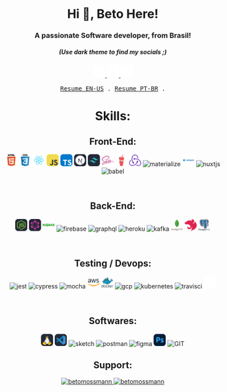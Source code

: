 <h1 align="center">Hi 👋, Beto Here!</h1>
<h3 align="center">A passionate Software developer, from Brasil!</h3>
<h5 align="center">(Use dark theme to find my socials ;)</h5>

<p align="center">
  <a href="https://linkedin.com/in/gilbertomossmann/"> <img alt="Beto M | LinkedIn" width="28" src="https://github.com/Aakarsh-B/trying-repos/blob/master/linkedin.svg" /> </a>
  <a href="https://instagram.com/gilbertomossmann"> <img alt="Beto M | Instagram" width="28" src="https://github.com/Aakarsh-B/trying-repos/blob/master/insta.svg" /> </a>
  <a href="http://beto.dev.br/"> <img alt="Beto M | WebSite" width="28" src="https://github.com/Aakarsh-B/trying-repos/blob/master/www.svg" /> </a>
</p>

<p align="center">
  <samp>
    <a href="https://github.com/betomossmann/resume/blob/main/README.md">Resume EN-US</a> .
    <a href="https://github.com/betomossmann/resume/blob/main/README-br.md">Resume PT-BR</a> .
  </samp>
</p>

<h1 align="center">Skills:</h1>

<h2 align="center">Front-End:</h2>

<p align="center">
  <a> <img alt="html5" width="28" src="https://raw.githubusercontent.com/devicons/devicon/master/icons/html5/html5-original-wordmark.svg" /> </a>
  <a> <img alt="css3" width="28" src="https://raw.githubusercontent.com/devicons/devicon/master/icons/css3/css3-original-wordmark.svg" /> </a> 
  <a> <img alt="REACT" width="28" src="https://raw.githubusercontent.com/github/explore/80688e429a7d4ef2fca1e82350fe8e3517d3494d/topics/react/react.png" /></a>
  <a> <img alt="JAVASCRIPT" width="28" src="https://raw.githubusercontent.com/tandpfun/skill-icons/main/icons/JavaScript.svg"/> </a>
  <a> <img alt="TYPESCRIPT" width="28" src="https://raw.githubusercontent.com/tandpfun/skill-icons/main/icons/TypeScript.svg" /></a>
  <a> <img alt="NEXTJS" width="28" src="https://raw.githubusercontent.com/tandpfun/skill-icons/main/icons/NextJS-Dark.svg"/> </a>
  <a> <img alt="TailwindCSS" width="28" src="https://raw.githubusercontent.com/tandpfun/skill-icons/main/icons/TailwindCSS-Dark.svg"/> </a>
  <a> <img alt="sass" width="28" src="https://raw.githubusercontent.com/devicons/devicon/master/icons/sass/sass-original.svg" /> </a> 
  <a> <img alt="gulp" width="28" src="https://raw.githubusercontent.com/devicons/devicon/master/icons/gulp/gulp-plain.svg" /> </a> 
  <a> <img alt="redux" width="28" src="https://raw.githubusercontent.com/devicons/devicon/master/icons/redux/redux-original.svg" /> </a> 
  <a> <img alt="materialize" width="28" src="https://raw.githubusercontent.com/prplx/svg-logos/5585531d45d294869c4eaab4d7cf2e9c167710a9/svg/materialize.svg" /> </a> 
  <a> <img alt="webpack" width="28" src="https://raw.githubusercontent.com/devicons/devicon/d00d0969292a6569d45b06d3f350f463a0107b0d/icons/webpack/webpack-original-wordmark.svg" /> </a>
  <a> <img alt="nuxtjs" width="28" src="https://www.vectorlogo.zone/logos/nuxtjs/nuxtjs-icon.svg" /> </a> 
  <a> <img alt="babel" width="28" src="https://www.vectorlogo.zone/logos/babeljs/babeljs-icon.svg" /> </a> 
</p>

</br>

<h2 align="center">Back-End:</h2>

<p align="center">
  <a> <img alt="NODEJS" width="28" src="https://raw.githubusercontent.com/tandpfun/skill-icons/main/icons/NodeJS-Dark.svg"/> </a>
  <a> <img alt="GRAPHQL" width="28" src="https://raw.githubusercontent.com/tandpfun/skill-icons/main/icons/GraphQL-Dark.svg"/> </a>
  <a> <img alt="nginx" width="28" src="https://raw.githubusercontent.com/devicons/devicon/master/icons/nginx/nginx-original.svg" /> </a> 
  <a> <img alt="firebase" width="28" src="https://www.vectorlogo.zone/logos/firebase/firebase-icon.svg" /> </a> 
  <a> <img alt="graphql" width="28" src="https://www.vectorlogo.zone/logos/graphql/graphql-icon.svg" /> </a> 
  <a> <img alt="heroku" width="28" src="https://www.vectorlogo.zone/logos/heroku/heroku-icon.svg" /> </a> 
  <a> <img alt="kafka" width="28" src="https://www.vectorlogo.zone/logos/apache_kafka/apache_kafka-icon.svg" /> </a> 
  <a> <img alt="mongodb" width="28" src="https://raw.githubusercontent.com/devicons/devicon/master/icons/mongodb/mongodb-original-wordmark.svg" /> </a> 
  <a> <img alt="nestjs" width="28" src="https://raw.githubusercontent.com/devicons/devicon/master/icons/nestjs/nestjs-plain.svg" /> </a> 
  <a> <img alt="postgresql" width="28" src="https://raw.githubusercontent.com/devicons/devicon/master/icons/postgresql/postgresql-original-wordmark.svg" /> </a> 
</p>

</br>

<h2 align="center">Testing / Devops:</h2>

<p align="center">
  <a> <img alt="jest" width="28" src="https://www.vectorlogo.zone/logos/jestjsio/jestjsio-icon.svg" /> </a> 
  <a> <img alt="cypress" width="28" src="https://raw.githubusercontent.com/simple-icons/simple-icons/6e46ec1fc23b60c8fd0d2f2ff46db82e16dbd75f/icons/cypress.svg" /> </a> 
  <a> <img alt="mocha" width="28" src="https://www.vectorlogo.zone/logos/mochajs/mochajs-icon.svg" /> </a> 
  <a> <img alt="aws" width="28" src="https://raw.githubusercontent.com/devicons/devicon/master/icons/amazonwebservices/amazonwebservices-original-wordmark.svg" /> </a> 
  <a> <img alt="docker" width="28" src="https://raw.githubusercontent.com/devicons/devicon/master/icons/docker/docker-original-wordmark.svg" /> </a> 
  <a> <img alt="gcp" width="28" src="https://www.vectorlogo.zone/logos/google_cloud/google_cloud-icon.svg" /> </a> 
  <a> <img alt="kubernetes" width="28" src="https://www.vectorlogo.zone/logos/kubernetes/kubernetes-icon.svg" /> </a> 
  <a> <img alt="travisci" width="28" src="https://www.vectorlogo.zone/logos/travis-ci/travis-ci-icon.svg" /> </a> 
  <a> <img alt="GITHUB" width="28" src="https://github.com/Aakarsh-B/trying-repos/blob/master/github.svg" /> </a>
</p>

<br />

<h2 align="center">Softwares:</h2>

<p align="center">
  <a> <img alt="Linux" width="28" src="https://raw.githubusercontent.com/tandpfun/skill-icons/main/icons/Linux-Dark.svg" /> </a> 
  <a> <img alt="Visual Studio Code" width="28" src="https://raw.githubusercontent.com/tandpfun/skill-icons/main/icons/VSCode-Dark.svg" /> </a> 
  <a> <img alt="sketch" width="28" src="https://www.vectorlogo.zone/logos/sketchapp/sketchapp-icon.svg" /> </a> 
  <a> <img alt="postman" width="28" src="https://www.vectorlogo.zone/logos/getpostman/getpostman-icon.svg" /> </a>
  <a> <img alt="figma" width="28" src="https://www.vectorlogo.zone/logos/figma/figma-icon.svg" /> </a> 
  <a> <img alt="Photoshop" width="28" src="https://raw.githubusercontent.com/tandpfun/skill-icons/main/icons/Photoshop.svg" /> </a>
  <a> <img alt="GIT" width="28" src="https://www.vectorlogo.zone/logos/git-scm/git-scm-icon.svg"/> </a>
</P>

<h2 align="center">Support:</h2>

<p align="center">
  <a href="https://www.buymeacoffee.com/betomossmann"><img src="https://cdn.buymeacoffee.com/buttons/v2/default-yellow.png" height="40" width="168" alt="betomossmann" /> </a>
  <a href="https://ko-fi.com/betomossmann"> <img src="https://cdn.ko-fi.com/cdn/kofi3.png?v=3" height="40" width="168" alt="betomossmann" /> </a>
</p>
